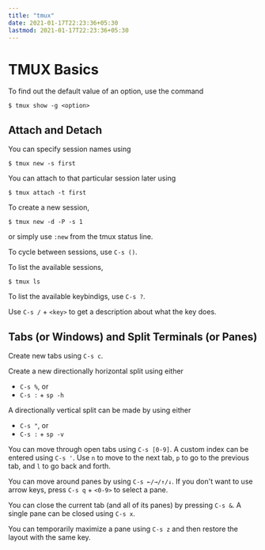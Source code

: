 ```yaml
---
title: "tmux"
date: 2021-01-17T22:23:36+05:30
lastmod: 2021-01-17T22:23:36+05:30
---
```


# TMUX Basics

To find out the default value of an option, use the command

```
$ tmux show -g <option>
```

## Attach and Detach

You can specify session names using

```
$ tmux new -s first
```

You can attach to that particular session later using

```
$ tmux attach -t first
```

To create a new session,

```
$ tmux new -d -P -s 1
```

or simply use `:new` from the tmux status line.

To cycle between sessions, use `C-s ()`.

To list the available sessions,

```
$ tmux ls
```

To list the available keybindigs, use `C-s ?`.

Use `C-s /` + `<key>` to get a description about what the key does.

## Tabs (or Windows) and Split Terminals (or Panes)

Create new tabs using `C-s c`.

Create a new directionally horizontal split using either
- `C-s %`, or
- `C-s :` + `sp -h`

A directionally vertical split can be made by using either
- `C-s "`, or
- `C-s :` + `sp -v`

You can move through open tabs using `C-s [0-9]`. A custom index can be entered
using `C-s '`. Use `n` to move to the next tab, `p` to go to the previous tab,
and `l` to go back and forth.

You can move around panes by using `C-s ←/→/↑/↓`. If you don't want to
use arrow keys, press `C-s q` + `<0-9>` to select a pane.

You can close the current tab (and all of its panes) by pressing `C-s
&`. A single pane can be closed using `C-s x`.

You can temporarily maximize a pane using `C-s z` and then restore the
layout with the same key.
